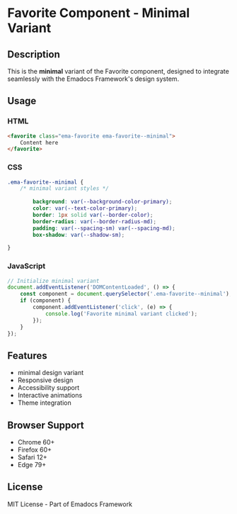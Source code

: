 # Favorite Component - Minimal Variant

## Description
This is the **minimal** variant of the Favorite component, designed to integrate seamlessly with the Emadocs Framework's design system.

## Usage

### HTML
```html
<favorite class="ema-favorite ema-favorite--minimal">
    Content here
</favorite>
```

### CSS
```css
.ema-favorite--minimal {
    /* minimal variant styles */
    
        background: var(--background-color-primary);
        color: var(--text-color-primary);
        border: 1px solid var(--border-color);
        border-radius: var(--border-radius-md);
        padding: var(--spacing-sm) var(--spacing-md);
        box-shadow: var(--shadow-sm);
    
}
```

### JavaScript
```javascript
// Initialize minimal variant
document.addEventListener('DOMContentLoaded', () => {
    const component = document.querySelector('.ema-favorite--minimal');
    if (component) {
        component.addEventListener('click', (e) => {
            console.log('Favorite minimal variant clicked');
        });
    }
});
```

## Features
- minimal design variant
- Responsive design
- Accessibility support
- Interactive animations
- Theme integration

## Browser Support
- Chrome 60+
- Firefox 60+
- Safari 12+
- Edge 79+

## License
MIT License - Part of Emadocs Framework
